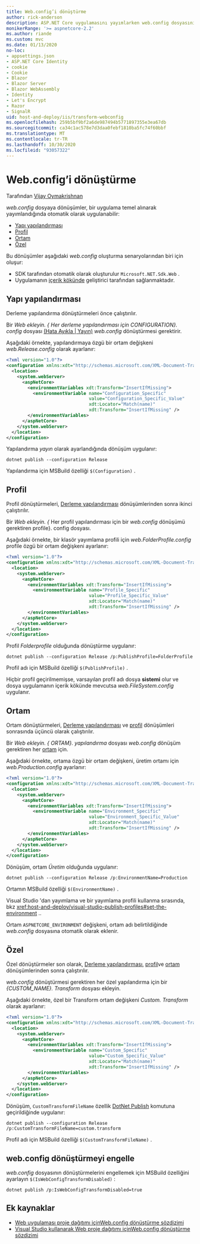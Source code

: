 ```yaml
---
title: Web.config’i dönüştürme
author: rick-anderson
description: ASP.NET Core uygulamasını yayımlarken web.config dosyasını dönüştürmeyi öğrenin.
monikerRange: '>= aspnetcore-2.2'
ms.author: riande
ms.custom: mvc
ms.date: 01/13/2020
no-loc:
- appsettings.json
- ASP.NET Core Identity
- cookie
- Cookie
- Blazor
- Blazor Server
- Blazor WebAssembly
- Identity
- Let's Encrypt
- Razor
- SignalR
uid: host-and-deploy/iis/transform-webconfig
ms.openlocfilehash: 259b5bf9bf2a6de987494b5771897355e3ea67db
ms.sourcegitcommit: ca34c1ac578e7d3daa0febf1810ba5fc74f60bbf
ms.translationtype: MT
ms.contentlocale: tr-TR
ms.lasthandoff: 10/30/2020
ms.locfileid: "93057322"
---
```

# <a name="transform-webconfig"></a>Web.config’i dönüştürme

Tarafından [Vijay Oymakrishnan](https://github.com/vijayrkn)

*web.config* dosyaya dönüşümler, bir uygulama temel alınarak yayımlandığında otomatik olarak uygulanabilir:

* [Yapı yapılandırması](#build-configuration)
* [Profil](#profile)
* [Ortam](#environment)
* [Özel](#custom)

Bu dönüşümler aşağıdaki *web.config* oluşturma senaryolarından biri için oluşur:

* SDK tarafından otomatik olarak oluşturulur `Microsoft.NET.Sdk.Web` .
* Uygulamanın [içerik kökünde](xref:fundamentals/index#content-root) geliştirici tarafından sağlanmaktadır.

## <a name="build-configuration"></a>Yapı yapılandırması

Derleme yapılandırma dönüştürmeleri önce çalıştırılır.

Bir *Web ekleyin. { Her derleme yapılandırması için CONFIGURATION}. config* dosyası [(Hata Ayıkla | Yayın)](/dotnet/core/tools/dotnet-publish#options) *web.config* dönüştürmesi gerektirir.

Aşağıdaki örnekte, yapılandırmaya özgü bir ortam değişkeni *web.Release.config* olarak ayarlanır:

```xml
<?xml version="1.0"?>
<configuration xmlns:xdt="http://schemas.microsoft.com/XML-Document-Transform">
  <location>
    <system.webServer>
      <aspNetCore>
        <environmentVariables xdt:Transform="InsertIfMissing">
          <environmentVariable name="Configuration_Specific" 
                               value="Configuration_Specific_Value" 
                               xdt:Locator="Match(name)" 
                               xdt:Transform="InsertIfMissing" />
        </environmentVariables>
      </aspNetCore>
    </system.webServer>
  </location>
</configuration>
```

Yapılandırma *yayın* olarak ayarlandığında dönüşüm uygulanır:

```dotnetcli
dotnet publish --configuration Release
```

Yapılandırma için MSBuild özelliği `$(Configuration)` .

## <a name="profile"></a>Profil

Profil dönüştürmeleri, [Derleme yapılandırması](#build-configuration) dönüşümlerinden sonra ikinci çalıştırılır.

Bir *Web ekleyin. {* Her profil yapılandırması için bir *web.config* dönüşümü gerektiren profile}. config dosyası.

Aşağıdaki örnekte, bir klasör yayımlama profili için *web.FolderProfile.config* profile özgü bir ortam değişkeni ayarlanır:

```xml
<?xml version="1.0"?>
<configuration xmlns:xdt="http://schemas.microsoft.com/XML-Document-Transform">
  <location>
    <system.webServer>
      <aspNetCore>
        <environmentVariables xdt:Transform="InsertIfMissing">
          <environmentVariable name="Profile_Specific" 
                               value="Profile_Specific_Value" 
                               xdt:Locator="Match(name)" 
                               xdt:Transform="InsertIfMissing" />
        </environmentVariables>
      </aspNetCore>
    </system.webServer>
  </location>
</configuration>
```

Profil *Folderprofile* olduğunda dönüştürme uygulanır:

```dotnetcli
dotnet publish --configuration Release /p:PublishProfile=FolderProfile
```

Profil adı için MSBuild özelliği `$(PublishProfile)` .

Hiçbir profil geçirilmemişse, varsayılan profil adı dosya **sistemi** olur ve dosya uygulamanın içerik kökünde mevcutsa *web.FileSystem.config* uygulanır.

## <a name="environment"></a>Ortam

Ortam dönüştürmeleri, [Derleme yapılandırması](#build-configuration) ve [profil](#profile) dönüşümleri sonrasında üçüncü olarak çalıştırılır.

Bir *Web ekleyin. { ORTAM}. yapılandırma* dosyası *web.config* dönüşüm gerektiren her [ortam](xref:fundamentals/environments) için.

Aşağıdaki örnekte, ortama özgü bir ortam değişkeni, üretim ortamı için *web.Production.config* ayarlanır:

```xml
<?xml version="1.0"?>
<configuration xmlns:xdt="http://schemas.microsoft.com/XML-Document-Transform">
  <location>
    <system.webServer>
      <aspNetCore>
        <environmentVariables xdt:Transform="InsertIfMissing">
          <environmentVariable name="Environment_Specific" 
                               value="Environment_Specific_Value" 
                               xdt:Locator="Match(name)" 
                               xdt:Transform="InsertIfMissing" />
        </environmentVariables>
      </aspNetCore>
    </system.webServer>
  </location>
</configuration>
```

Dönüşüm, ortam *Üretim* olduğunda uygulanır:

```dotnetcli
dotnet publish --configuration Release /p:EnvironmentName=Production
```

Ortamın MSBuild özelliği `$(EnvironmentName)` .

Visual Studio 'dan yayımlama ve bir yayımlama profili kullanma sırasında, bkz <xref:host-and-deploy/visual-studio-publish-profiles#set-the-environment> ..

Ortam `ASPNETCORE_ENVIRONMENT` değişkeni, ortam adı belirtildiğinde *web.config* dosyasına otomatik olarak eklenir.

## <a name="custom"></a>Özel

Özel dönüştürmeler son olarak, [Derleme yapılandırması](#build-configuration), [profil](#profile)ve [ortam](#environment) dönüşümlerinden sonra çalıştırılır.

*web.config* dönüştürmesi gerektiren her özel yapılandırma için bir *{CUSTOM_NAME}. Transform* dosyası ekleyin.

Aşağıdaki örnekte, özel bir Transform ortam değişkeni *Custom. Transform* olarak ayarlanır:

```xml
<?xml version="1.0"?>
<configuration xmlns:xdt="http://schemas.microsoft.com/XML-Document-Transform">
  <location>
    <system.webServer>
      <aspNetCore>
        <environmentVariables xdt:Transform="InsertIfMissing">
          <environmentVariable name="Custom_Specific" 
                               value="Custom_Specific_Value" 
                               xdt:Locator="Match(name)" 
                               xdt:Transform="InsertIfMissing" />
        </environmentVariables>
      </aspNetCore>
    </system.webServer>
  </location>
</configuration>
```

Dönüşüm, `CustomTransformFileName` özellik [DotNet Publish](/dotnet/core/tools/dotnet-publish) komutuna geçirildiğinde uygulanır:

```dotnetcli
dotnet publish --configuration Release /p:CustomTransformFileName=custom.transform
```

Profil adı için MSBuild özelliği `$(CustomTransformFileName)` .

## <a name="prevent-webconfig-transformation"></a>web.config dönüştürmeyi engelle

*web.config* dosyasının dönüştürmelerini engellemek için MSBuild özelliğini ayarlayın `$(IsWebConfigTransformDisabled)` :

```dotnetcli
dotnet publish /p:IsWebConfigTransformDisabled=true
```

## <a name="additional-resources"></a>Ek kaynaklar

* [ Web uygulaması proje dağıtımı içinWeb.config dönüştürme sözdizimi](/previous-versions/dd465326(v=vs.100))
* [ Visual Studio kullanarak Web proje dağıtımı içinWeb.config dönüştürme sözdizimi](/previous-versions/aspnet/dd465326(v=vs.110))
